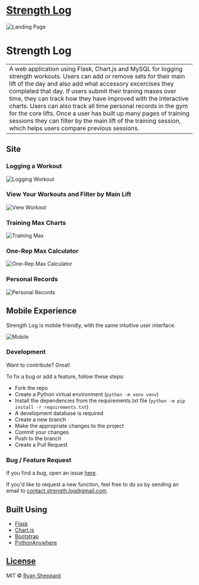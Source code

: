 # [Strength Log](https://www.strengthlog.app/)
![Landing Page](https://github.com/Rshep3087/strength_log/blob/master/strength_log/static/assets/landing_page.png)
# Strength Log


<table>
<tr>
<td>
  A web application using Flask, Chart.js and MySQL for logging strength workouts. Users can add or remove sets for their main lift of the day and also add what accessory excercises they completed that day. If users submit their traning maxes over time, they can track how they have improved with the interactive charts. Users can also track all time personal records in the gym for the core lifts.
  Once a user has built up many pages of training sessions they can filter by the main lift of the training session, which helps users compare previous sessions.
</td>
</tr>
</table>


## Site

### Logging a Workout
![Logging Workout](https://github.com/Rshep3087/strength_log/blob/master/strength_log/static/assets/logging.gif)

### View Your Workouts and Filter by Main Lift
![View Workout](https://github.com/Rshep3087/strength_log/blob/master/strength_log/static/assets/view_workouts.gif)

### Training Max Charts
![Training Max](https://github.com/Rshep3087/strength_log/blob/master/strength_log/static/assets/training_max.gif)

### One-Rep Max Calculator
![One-Rep Max Calculator](https://github.com/Rshep3087/strength_log/blob/master/strength_log/static/assets/one_rep_max.png)

### Personal Records 
![Personal Records](https://github.com/Rshep3087/strength_log/blob/master/strength_log/static/assets/prs.png)


## Mobile Experience
Strength Log is mobile friendly, with the same intuitive user interface.

![Mobile](https://github.com/Rshep3087/strength_log/blob/master/strength_log/static/assets/mobile.png)

### Development
Want to contribute? Great!

To fix a bug or add a feature, follow these steps:

- Fork the repo
- Create a Python virtual environment (`python -m venv venv`)
- Install the dependencies from the requirements.txt file (`python -m pip install -r requirements.txt`)
- A development database is required
- Create a new branch
- Make the appropriate changes to the project
- Commit your changes
- Push to the branch
- Create a Pull Request 

### Bug / Feature Request

If you find a bug, open an issue [here](https://github.com/Rshep3087/strength_log/issues).

If you'd like to request a new function, feel free to do so by sending an email to contact.strength.log@gmail.com.

## Built Using

- [Flask](https://flask.palletsprojects.com/en/1.1.x/)
- [Chart.js](https://www.chartjs.org/)
- [Bootstrap](http://getbootstrap.com/)
- [PythonAnywhere](pythonanywhere.com/)


## [License](https://github.com/Rshep3087/strength_log/blob/master/LICENSE)

MIT © [Ryan Sheppard](https://github.com/Rshep3087)
